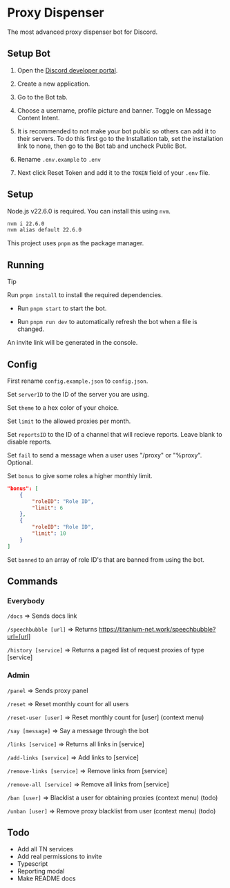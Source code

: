 # Proxy Dispenser

The most advanced proxy dispenser bot for Discord.

## Setup Bot

1. Open the [Discord developer portal](https://discord.com/developers/applications).

2. Create a new application.

3. Go to the Bot tab.

4. Choose a username, profile picture and banner. Toggle on Message Content Intent.

5. It is recommended to not make your bot public so others can add it to their servers. To do this first go to the Installation tab, set the installation link to none, then go to the Bot tab and uncheck Public Bot.

6. Rename `.env.example` to `.env`

7. Next click Reset Token and add it to the `TOKEN` field of your `.env` file.

## Setup

Node.js v22.6.0 is required. You can install this using `nvm`.

```bash
nvm i 22.6.0
nvm alias default 22.6.0
```

This project uses `pnpm` as the package manager.

## Running

> [!TIP]
> Run `pnpm install` to install the required dependencies.

- Run `pnpm start` to start the bot.

- Run `pnpm run dev` to automatically refresh the bot when a file is changed.

An invite link will be generated in the console.

## Config

First rename `config.example.json` to `config.json`.

Set `serverID` to the ID of the server you are using.

Set `theme` to a hex color of your choice.

Set `limit` to the allowed proxies per month.

Set `reportsID` to the ID of a channel that will recieve reports. Leave blank to disable reports.

Set `fail` to send a message when a user uses "/proxy" or "%proxy". Optional.

Set `bonus` to give some roles a higher monthly limit.

```json
"bonus": [
	{
		"roleID": "Role ID",
		"limit": 6
	},
    {
		"roleID": "Role ID",
		"limit": 10
	}
]
```

Set `banned` to an array of role ID's that are banned from using the bot.

## Commands

### Everybody

`/docs` => Sends docs link

`/speechbubble [url]` => Returns https://titanium-net.work/speechbubble?url=[url]

`/history [service]` => Returns a paged list of request proxies of type [service]

### Admin

`/panel` => Sends proxy panel

`/reset` => Reset monthly count for all users

`/reset-user [user]` => Reset monthly count for [user] (context menu)

`/say [message]` => Say a message through the bot

`/links [service]` => Returns all links in [service]

`/add-links [service]` => Add links to [service]

`/remove-links [service]` => Remove links from [service]

`/remove-all [service]` => Remove all links from [service]

`/ban [user]` => Blacklist a user for obtaining proxies (context menu) (todo)

`/unban [user]` => Remove proxy blacklist from user (context menu) (todo)

## Todo
- Add all TN services
- Add real permissions to invite
- Typescript
- Reporting modal
- Make README docs
